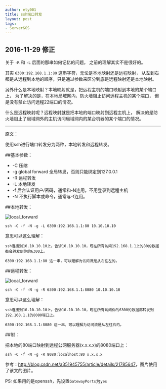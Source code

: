 ```yaml
---
author: ety001
title: ssh端口转发
layout: post
tags:
- Server&OS
---
```


## 2016-11-29 修正

关于 ```-R``` 和 ```-L``` 后面的那串如何记忆的问题，
之前的理解其实不是很好的。

其实 ```6300:192.168.1.1:80``` 这串字符，无论是本地映射还是远程映射，
从左到右都是从远程到本地的顺序，只是通过参数来区分到底是远程映射还是本地映射。

另外什么是本地映射？本地映射就是，把远程主机的端口映射到本地的某个端口上，
为了解决的是，在本地局域网内，防火墙阻止访问远程主机的某个端口，
但是没有禁止访问远程22端口的情况。

什么是远程映射呢？远程映射就是把本地的端口映射到远程主机上，
解决的是防火墙阻止了局域网外的主机访问局域网内的某台机器的某个端口的情况。

---

原文：

使用ssh进行端口转发分为两种，本地转发和远程转发。

##基本参数：

* -C 压缩
* -g global forward 全局转发，否则只能绑定到127.0.0.1
* -R 远程转发
* -L 本地转发
* -f 后台认证用户/密码，通常和-N连用，不用登录到远程主机
* -N 不执行脚本或命令，通常与-f连用。

##本地转发：

![local_forward](/upload/20150917/091701.jpg)

```
ssh -C -f -N -g -L 6300:192.168.1.1:80 10.10.10.10
```

意思可以这么理解：

```
ssh连接到10.10.10.10上，告诉10.10.10.10，现在所有访问192.168.1.1上的80的数据
都会转发到你的6300上。

6300:192.168.1.1:80 这一串，可以理解为访问流是从右往左的。
```

##远程转发：

![local_forward](/upload/20150917/091702.jpg)

```
ssh -C -f -N -g -R 6300:192.168.1.1:8080 10.10.10.10
```

意思可以这么理解：

```
ssh连接到10.10.10.10上，告诉10.10.10.10，现在所有访问你的6300的数据都转发到192.168.1.1的8080端口上。

6300:192.168.1.1:8080 这一串，可以理解为访问流是从左往右的。
```

##附：

把本地的80端口映射到远程公网服务器(x.x.x.x)的8080端口上：

```
ssh -C -f -N -g -R 8080:localhost:80 x.x.x.x
```

参考：<http://blog.csdn.net/a351945755/article/details/21785647>，图片使用了该文的图片。

PS: 如果用的是openssh，先设置`GatewayPorts`为`yes`
